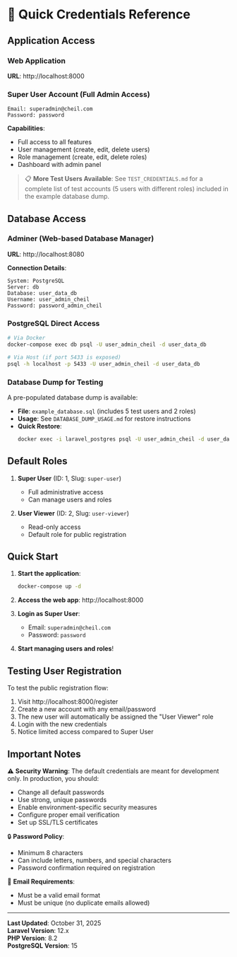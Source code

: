 # 🔐 Quick Credentials Reference

## Application Access

### Web Application

**URL**: http://localhost:8000

### Super User Account (Full Admin Access)

```
Email: superadmin@cheil.com
Password: password
```

**Capabilities**:

-   Full access to all features
-   User management (create, edit, delete users)
-   Role management (create, edit, delete roles)
-   Dashboard with admin panel

> 📋 **More Test Users Available**: See `TEST_CREDENTIALS.md` for a complete list of test accounts (5 users with different roles) included in the example database dump.

## Database Access

### Adminer (Web-based Database Manager)

**URL**: http://localhost:8080

**Connection Details**:

```
System: PostgreSQL
Server: db
Database: user_data_db
Username: user_admin_cheil
Password: password_admin_cheil
```

### PostgreSQL Direct Access

```bash
# Via Docker
docker-compose exec db psql -U user_admin_cheil -d user_data_db

# Via Host (if port 5433 is exposed)
psql -h localhost -p 5433 -U user_admin_cheil -d user_data_db
```

### Database Dump for Testing

A pre-populated database dump is available:

-   **File**: `example_database.sql` (includes 5 test users and 2 roles)
-   **Usage**: See `DATABASE_DUMP_USAGE.md` for restore instructions
-   **Quick Restore**:
    ```bash
    docker exec -i laravel_postgres psql -U user_admin_cheil -d user_data_db < example_database.sql
    ```

## Default Roles

1. **Super User** (ID: 1, Slug: `super-user`)

    - Full administrative access
    - Can manage users and roles

2. **User Viewer** (ID: 2, Slug: `user-viewer`)
    - Read-only access
    - Default role for public registration

## Quick Start

1. **Start the application**:

    ```bash
    docker-compose up -d
    ```

2. **Access the web app**: http://localhost:8000

3. **Login as Super User**:

    - Email: `superadmin@cheil.com`
    - Password: `password`

4. **Start managing users and roles**!

## Testing User Registration

To test the public registration flow:

1. Visit http://localhost:8000/register
2. Create a new account with any email/password
3. The new user will automatically be assigned the "User Viewer" role
4. Login with the new credentials
5. Notice limited access compared to Super User

## Important Notes

⚠️ **Security Warning**: The default credentials are meant for development only. In production, you should:

-   Change all default passwords
-   Use strong, unique passwords
-   Enable environment-specific security measures
-   Configure proper email verification
-   Set up SSL/TLS certificates

🔒 **Password Policy**:

-   Minimum 8 characters
-   Can include letters, numbers, and special characters
-   Password confirmation required on registration

📧 **Email Requirements**:

-   Must be a valid email format
-   Must be unique (no duplicate emails allowed)

---

**Last Updated**: October 31, 2025  
**Laravel Version**: 12.x  
**PHP Version**: 8.2  
**PostgreSQL Version**: 15
